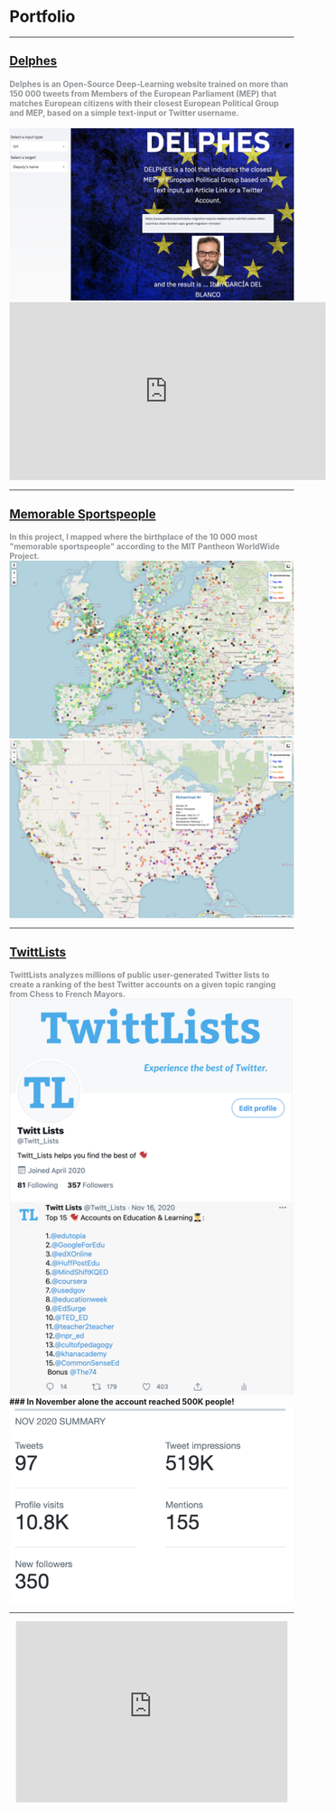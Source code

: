 # Portfolio

---

<h2> <font color='#3498DB' family="Merriweather"><a href="https://politicalpred.herokuapp.com/" target='_blank'>Delphes</a></font></h2> 
<h4> <font color='#909497' family="Merriweather">Delphes is an Open-Source Deep-Learning website trained on more than 150 000 tweets from Members of the European Parliament (MEP) that matches European citizens with their closest European Political Group and MEP, based on a simple text-input or Twitter username.</font></h4> 
<img src="images/delphes2.png?raw=true"/>
<iframe width="560" height="315" src="https://www.youtube.com/watch?v=oVNXJ7HsroQ&t=3139s&autoplay=1&mute=1" frameborder="0" allow="accelerometer; autoplay; clipboard-write; encrypted-media; gyroscope; picture-in-picture" allowfullscreen></iframe>

---

<h2> <font color='#5DADE2'><a href="https://simonjpastor.github.io/memorable-sportspeople-map" target='_blank'>Memorable Sportspeople</a></font></h2> 
<h4> <font color='#909497' family="Merriweather">In this project, I mapped where the birthplace of the 10 000 most "memorable sportspeople" according to the MIT Pantheon WorldWide Project.</font>
<img src="images/memorable_people.png?raw=true"/>
<img src="images/memorable_people2.png?raw=true"/>

---

<h2> <font color='#7DCEA0'><a href="https://twitter.com/Twitt_Lists" target='_blank'>TwittLists</a></font></h2>
<h4> <font color='#909497' family="Merriweather">TwittLists analyzes millions of public user-generated Twitter lists to create a ranking of the best Twitter accounts on a given topic ranging from Chess to French Mayors.</font>
<img src="images/twittlists1.png?raw=true"/>
<img src="images/twittlists2.png?raw=true"/>
### In November alone the account reached 500K people! 
<img src="images/twittlists3.png?raw=true"/>

---

<center> 
  <iframe src="https://simonpastor.substack.com/embed" width="480" height="320" style="border:1px solid #EEE; background:white;" frameborder="0" scrolling="no">       </iframe>
</center>


<!-- ### Other Projects -->

<!-- [Project 1 Title](http://example.com/)
- [Project 2 Title](http://example.com/)
- [Project 3 Title](http://example.com/)
- [Project 4 Title](http://example.com/)
- [Project 5 Title](http://example.com/) -->


